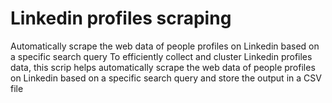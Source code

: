 # Linkedin profiles scraping
Automatically scrape the web data of people profiles on Linkedin based on a specific search query
To efficiently collect and cluster Linkedin profiles data, this scrip helps automatically scrape the web data of people profiles on Linkedin based on a specific search query and store the output in a CSV file
